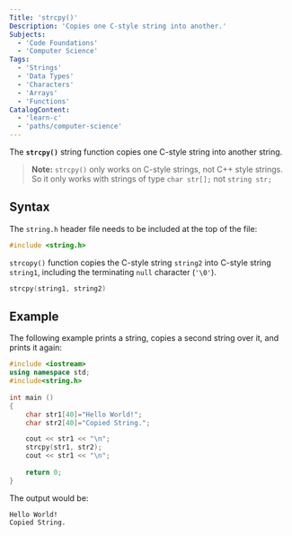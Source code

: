 ```yaml
---
Title: 'strcpy()'
Description: 'Copies one C-style string into another.'
Subjects:
  - 'Code Foundations'
  - 'Computer Science'
Tags:
  - 'Strings'
  - 'Data Types'
  - 'Characters'
  - 'Arrays'
  - 'Functions'
CatalogContent:
  - 'learn-c'
  - 'paths/computer-science'
---
```


The **`strcpy()`** string function copies one C-style string into another string.

> **Note:** `strcpy()` only works on C-style strings, not C++ style strings. So it only works with strings of type `char str[];` not `string str;`

## Syntax

The `string.h` header file needs to be included at the top of the file:

```cpp
#include <string.h>
```

`strcopy()` function copies the C-style string `string2` into C-style string `string1`, including the terminating `null` character (`'\0'`).

```cpp
strcpy(string1, string2)
```

## Example

The following example prints a string, copies a second string over it, and prints it again:

```cpp
#include <iostream>
using namespace std;
#include<string.h>
 
int main ()
{
    char str1[40]="Hello World!";
    char str2[40]="Copied String.";

    cout << str1 << "\n";
    strcpy(str1, str2);
    cout << str1 << "\n";
   
    return 0;
}
```

The output would be:

```
Hello World!
Copied String.
```
